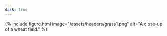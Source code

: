 ```yaml
---
dark: true
---
```

{% include figure.html image="/assets/headers/grass1.png" alt="A close-up of a wheat field." %}